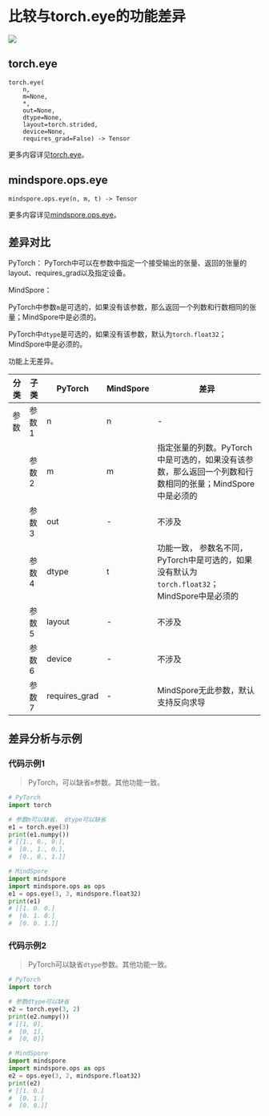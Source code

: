 # 比较与torch.eye的功能差异

<a href="https://gitee.com/mindspore/docs/blob/master/docs/mindspore/source_zh_cn/note/api_mapping/pytorch_diff/eye.md" target="_blank"><img src="https://mindspore-website.obs.cn-north-4.myhuaweicloud.com/website-images/master/resource/_static/logo_source.png"></a>

## torch.eye

```text
torch.eye(
    n,
    m=None,
    *,
    out=None,
    dtype=None,
    layout=torch.strided,
    device=None,
    requires_grad=False) -> Tensor
```

更多内容详见[torch.eye](https://pytorch.org/docs/1.8.1/generated/torch.eye.html)。

## mindspore.ops.eye

```text
mindspore.ops.eye(n, m, t) -> Tensor
```

更多内容详见[mindspore.ops.eye](https://www.mindspore.cn/docs/zh-CN/master/api_python/ops/mindspore.ops.eye.html)。

## 差异对比

PyTorch： PyTorch中可以在参数中指定一个接受输出的张量、返回的张量的layout、requires_grad以及指定设备。

MindSpore：

PyTorch中参数`m`是可选的，如果没有该参数，那么返回一个列数和行数相同的张量；MindSpore中是必须的。

PyTorch中`dtype`是可选的，如果没有该参数，默认为`torch.float32`；MindSpore中是必须的。

功能上无差异。

| 分类 | 子类  | PyTorch | MindSpore | 差异                                                         |
| ---- | ----- | ------- | --------- | ------------------------------------------------------------ |
| 参数 | 参数1 | n       | n         | -                                                            |
|      | 参数2 | m       | m         | 指定张量的列数。PyTorch中是可选的，如果没有该参数，那么返回一个列数和行数相同的张量；MindSpore中是必须的 |
|       | 参数3 | out | - | 不涉及 |
|      | 参数4 | dtype   | t         | 功能一致， 参数名不同，PyTorch中是可选的，如果没有默认为`torch.float32`；MindSpore中是必须的 |
|       | 参数5 | layout | - | 不涉及 |
|       | 参数6 | device | - | 不涉及 |
|       | 参数7 | requires_grad | - | MindSpore无此参数，默认支持反向求导 |

## 差异分析与示例

### 代码示例1

> PyTorch，可以缺省`m`参数。其他功能一致。

```python
# PyTorch
import torch

# 参数m可以缺省， dtype可以缺省
e1 = torch.eye(3)
print(e1.numpy())
# [[1., 0., 0.],
#  [0., 1., 0.],
#  [0., 0., 1.]]

# MindSpore
import mindspore
import mindspore.ops as ops
e1 = ops.eye(3, 3, mindspore.float32)
print(e1)
# [[1. 0. 0.]
#  [0. 1. 0.]
#  [0. 0. 1.]]
```

### 代码示例2

> PyTorch可以缺省`dtype`参数。其他功能一致。

```python
# PyTorch
import torch

# 参数dtype可以缺省
e2 = torch.eye(3, 2)
print(e2.numpy())
# [[1, 0],
#  [0, 1],
#  [0, 0]]

# MindSpore
import mindspore
import mindspore.ops as ops
e2 = ops.eye(3, 2, mindspore.float32)
print(e2)
# [[1. 0.]
#  [0. 1.]
#  [0. 0.]]
```

